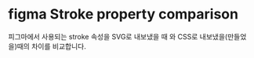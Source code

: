 

# figma Stroke property comparison

피그마에서 사용되는 stroke 속성을 
SVG로 내보냈을 때 와 CSS로 내보냈을(만들었을)때의 차이를 비교합니다.

